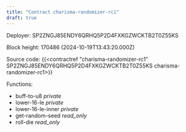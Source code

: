 ```yaml
---
title: "Contract charisma-randomizer-rc1"
draft: true
---
```

Deployer: SP2ZNGJ85ENDY6QRHQ5P2D4FXKGZWCKTB2T0Z55KS


 



Block height: 170486 (2024-10-19T13:43:20.000Z)

Source code: {{<contractref "charisma-randomizer-rc1" SP2ZNGJ85ENDY6QRHQ5P2D4FXKGZWCKTB2T0Z55KS charisma-randomizer-rc1>}}

Functions:

* buff-to-u8 _private_
* lower-16-le _private_
* lower-16-le-inner _private_
* get-random-seed _read_only_
* roll-die _read_only_
